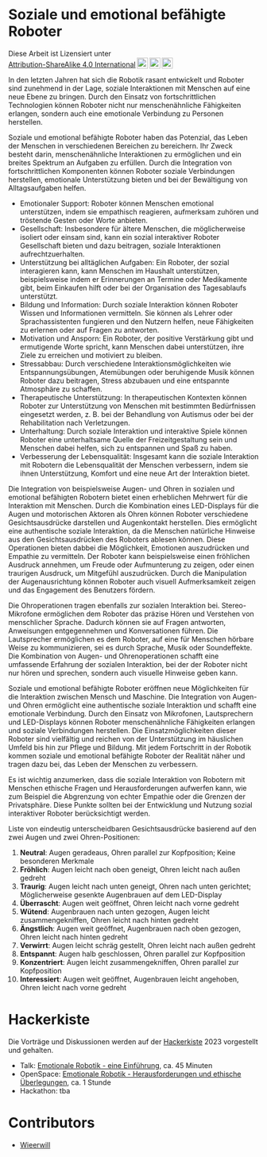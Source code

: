 # Soziale und emotional befähigte Roboter

 <p xmlns:cc="http://creativecommons.org/ns#" >Diese Arbeit ist Lizensiert unter <a href="http://creativecommons.org/licenses/by-sa/4.0/?ref=chooser-v1" target="_blank" rel="license noopener noreferrer" style="display:inline-block;">Attribution-ShareAlike 4.0 International<img style="height:22px!important;margin-left:3px;vertical-align:text-bottom;" src="https://mirrors.creativecommons.org/presskit/icons/cc.svg?ref=chooser-v1"><img style="height:22px!important;margin-left:3px;vertical-align:text-bottom;" src="https://mirrors.creativecommons.org/presskit/icons/by.svg?ref=chooser-v1"><img style="height:22px!important;margin-left:3px;vertical-align:text-bottom;" src="https://mirrors.creativecommons.org/presskit/icons/sa.svg?ref=chooser-v1"></a></p> 

In den letzten Jahren hat sich die Robotik rasant entwickelt und Roboter sind zunehmend in der Lage, soziale Interaktionen mit Menschen auf eine neue Ebene zu bringen. Durch den Einsatz von fortschrittlichen Technologien können Roboter nicht nur menschenähnliche Fähigkeiten erlangen, sondern auch eine emotionale Verbindung zu Personen herstellen.

Soziale und emotional befähigte Roboter haben das Potenzial, das Leben der Menschen in verschiedenen Bereichen zu bereichern. Ihr Zweck besteht darin, menschenähnliche Interaktionen zu ermöglichen und ein breites Spektrum an Aufgaben zu erfüllen. Durch die Integration von fortschrittlichen Komponenten können Roboter soziale Verbindungen herstellen, emotionale Unterstützung bieten und bei der Bewältigung von Alltagsaufgaben helfen.
- Emotionaler Support: Roboter können Menschen emotional unterstützen, indem sie empathisch reagieren, aufmerksam zuhören und tröstende Gesten oder Worte anbieten.
- Gesellschaft: Insbesondere für ältere Menschen, die möglicherweise isoliert oder einsam sind, kann ein sozial interaktiver Roboter Gesellschaft bieten und dazu beitragen, soziale Interaktionen aufrechtzuerhalten.
- Unterstützung bei alltäglichen Aufgaben: Ein Roboter, der sozial interagieren kann, kann Menschen im Haushalt unterstützen, beispielsweise indem er Erinnerungen an Termine oder Medikamente gibt, beim Einkaufen hilft oder bei der Organisation des Tagesablaufs unterstützt.
- Bildung und Information: Durch soziale Interaktion können Roboter Wissen und Informationen vermitteln. Sie können als Lehrer oder Sprachassistenten fungieren und den Nutzern helfen, neue Fähigkeiten zu erlernen oder auf Fragen zu antworten.
- Motivation und Ansporn: Ein Roboter, der positive Verstärkung gibt und ermutigende Worte spricht, kann Menschen dabei unterstützen, ihre Ziele zu erreichen und motiviert zu bleiben.
- Stressabbau: Durch verschiedene Interaktionsmöglichkeiten wie Entspannungsübungen, Atemübungen oder beruhigende Musik können Roboter dazu beitragen, Stress abzubauen und eine entspannte Atmosphäre zu schaffen.
- Therapeutische Unterstützung: In therapeutischen Kontexten können Roboter zur Unterstützung von Menschen mit bestimmten Bedürfnissen eingesetzt werden, z. B. bei der Behandlung von Autismus oder bei der Rehabilitation nach Verletzungen.
- Unterhaltung: Durch soziale Interaktion und interaktive Spiele können Roboter eine unterhaltsame Quelle der Freizeitgestaltung sein und Menschen dabei helfen, sich zu entspannen und Spaß zu haben.
- Verbesserung der Lebensqualität: Insgesamt kann die soziale Interaktion mit Robotern die Lebensqualität der Menschen verbessern, indem sie ihnen Unterstützung, Komfort und eine neue Art der Interaktion bietet.
    
Die Integration von beispielsweise Augen- und Ohren in sozialen und emotional befähigten Robotern bietet einen erheblichen Mehrwert für die Interaktion mit Menschen. Durch die Kombination eines LED-Displays für die Augen und motorischen Aktoren als Ohren können Roboter verschiedene Gesichtsausdrücke darstellen und Augenkontakt herstellen. Dies ermöglicht eine authentische soziale Interaktion, da die Menschen natürliche Hinweise aus den Gesichtsausdrücken des Roboters ablesen können. Diese Operationen bieten dabbei die Möglichkeit, Emotionen auszudrücken und Empathie zu vermitteln. Der Roboter kann beispielsweise einen fröhlichen Ausdruck annehmen, um Freude oder Aufmunterung zu zeigen, oder einen traurigen Ausdruck, um Mitgefühl auszudrücken. Durch die Manipulation der Augenausrichtung können Roboter auch visuell Aufmerksamkeit zeigen und das Engagement des Benutzers fördern.

Die Ohroperationen tragen ebenfalls zur sozialen Interaktion bei. Stereo-Mikrofone ermöglichen dem Roboter das präzise Hören und Verstehen von menschlicher Sprache. Dadurch können sie auf Fragen antworten, Anweisungen entgegennehmen und Konversationen führen. Die Lautsprecher ermöglichen es dem Roboter, auf eine für Menschen hörbare Weise zu kommunizieren, sei es durch Sprache, Musik oder Soundeffekte. Die Kombination von Augen- und Ohrenoperationen schafft eine umfassende Erfahrung der sozialen Interaktion, bei der der Roboter nicht nur hören und sprechen, sondern auch visuelle Hinweise geben kann.

Soziale und emotional befähigte Roboter eröffnen neue Möglichkeiten für die Interaktion zwischen Mensch und Maschine. Die Integration von Augen- und Ohren ermöglicht eine authentische soziale Interaktion und schafft eine emotionale Verbindung. Durch den Einsatz von Mikrofonen, Lautsprechern und LED-Displays können Roboter menschenähnliche Fähigkeiten erlangen und soziale Verbindungen herstellen. Die Einsatzmöglichkeiten dieser Roboter sind vielfältig und reichen von der Unterstützung im häuslichen Umfeld bis hin zur Pflege und Bildung. Mit jedem Fortschritt in der Robotik kommen soziale und emotional befähigte Roboter der Realität näher und tragen dazu bei, das Leben der Menschen zu verbessern.

Es ist wichtig anzumerken, dass die soziale Interaktion von Robotern mit Menschen ethische Fragen und Herausforderungen aufwerfen kann, wie zum Beispiel die Abgrenzung von echter Empathie oder die Grenzen der Privatsphäre. Diese Punkte sollten bei der Entwicklung und Nutzung sozial interaktiver Roboter berücksichtigt werden.


Liste von eindeutig unterscheidbaren Gesichtsausdrücke basierend auf den zwei Augen und zwei Ohren-Positionen:
1. **Neutral**: Augen geradeaus, Ohren parallel zur Kopfposition; Keine besonderen Merkmale
2. **Fröhlich**: Augen leicht nach oben geneigt, Ohren leicht nach außen gedreht
3. **Traurig**: Augen leicht nach unten geneigt, Ohren nach unten gerichtet; Möglicherweise gesenkte Augenbrauen auf dem LED-Display
4. **Überrascht**: Augen weit geöffnet, Ohren leicht nach vorne gedreht
5. **Wütend**: Augenbrauen nach unten gezogen, Augen leicht zusammengekniffen, Ohren leicht nach hinten gedreht
6. **Ängstlich**: Augen weit geöffnet, Augenbrauen nach oben gezogen, Ohren leicht nach hinten gedreht
7. **Verwirrt**: Augen leicht schräg gestellt, Ohren leicht nach außen gedreht
8. **Entspannt**: Augen halb geschlossen, Ohren parallel zur Kopfposition
9. **Konzentriert**: Augen leicht zusammengekniffen, Ohren parallel zur Kopfposition
10. **Interessiert**: Augen weit geöffnet, Augenbrauen leicht angehoben, Ohren leicht nach vorne gedreht

# Hackerkiste
Die Vorträge und Diskussionen werden auf der [Hackerkiste](https://hackerkiste.de/) 2023 vorgestellt und gehalten.

- Talk: [Emotionale Robotik - eine Einführung](./Talk%3AEmotionaleRobotik.pdf), ca. 45 Minuten
- OpenSpace: [Emotionale Robotik - Herausforderungen und ethische Überlegungen](./OpenSpace%3AEmotionaleRobotik.pdf), ca. 1 Stunde
- Hackathon: tba

# Contributors
- [Wieerwill](https://www.github.com/wieerwill)
